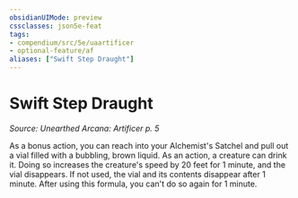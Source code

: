 ```yaml
---
obsidianUIMode: preview
cssclasses: json5e-feat
tags:
- compendium/src/5e/uaartificer
- optional-feature/af
aliases: ["Swift Step Draught"]
---
```

# Swift Step Draught
*Source: Unearthed Arcana: Artificer p. 5*  

As a bonus action, you can reach into your Alchemist's Satchel and pull out a vial filled with a bubbling, brown liquid. As an action, a creature can drink it. Doing so increases the creature's speed by 20 feet for 1 minute, and the vial disappears. If not used, the vial and its contents disappear after 1 minute. After using this formula, you can't do so again for 1 minute.